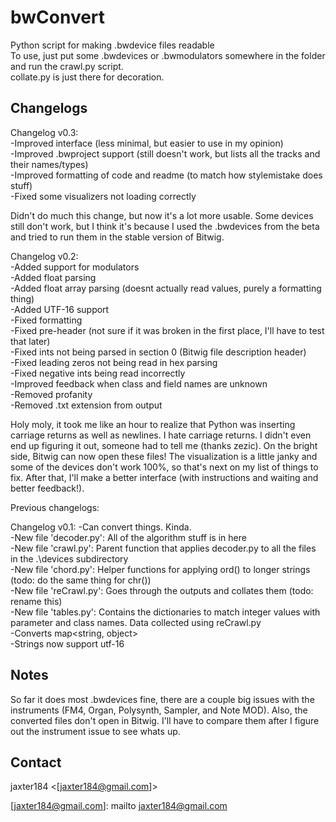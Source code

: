 # bwConvert
Python script for making .bwdevice files readable  
To use, just put some .bwdevices or .bwmodulators somewhere in the folder and run the crawl.py script.  
collate.py is just there for decoration.

## Changelogs  

Changelog v0.3:  
-Improved interface (less minimal, but easier to use in my opinion)  
-Improved .bwproject support (still doesn't work, but lists all the tracks and their names/types)  
-Improved formatting of code and readme (to match how stylemistake does stuff)  
-Fixed some visualizers not loading correctly  

Didn't do much this change, but now it's a lot more usable. Some devices still don't work, but I think it's because I used the .bwdevices from the beta and tried to run them in the stable version of Bitwig.

Changelog v0.2:  
-Added support for modulators  
-Added float parsing  
-Added float array parsing (doesnt actually read values, purely a formatting thing)  
-Added UTF-16 support  
-Fixed formatting  
-Fixed pre-header (not sure if it was broken in the first place, I'll have to test that later)  
-Fixed ints not being parsed in section 0 (Bitwig file description header)  
-Fixed leading zeros not being read in hex parsing  
-Fixed negative ints being read incorrectly  
-Improved feedback when class and field names are unknown  
-Removed profanity  
-Removed .txt extension from output  

Holy moly, it took me like an hour to realize that Python was inserting carriage returns as well as newlines. I hate carriage returns. I didn't even end up figuring it out, someone had to tell me (thanks zezic). On the bright side, Bitwig can now open these files! The visualization is a little janky and some of the devices don't work 100%, so that's next on my list of things to fix. After that, I'll make a better interface (with instructions and waiting and better feedback!).


Previous changelogs:

Changelog v0.1:
-Can convert things. Kinda.  
-New file 'decoder.py': All of the algorithm stuff is in here  
-New file 'crawl.py': Parent function that applies decoder.py to all the files in the .\devices subdirectory  
-New file 'chord.py': Helper functions for applying ord() to longer strings (todo: do the same thing for chr())  
-New file 'reCrawl.py': Goes through the outputs and collates them (todo: rename this)  
-New file 'tables.py': Contains the dictionaries to match integer values with parameter and class names. Data collected using reCrawl.py  
-Converts map<string, object>  
-Strings now support utf-16  

## Notes    
So far it does most .bwdevices fine, there are a couple big issues with the instruments (FM4, Organ, Polysynth, Sampler, and Note MOD). Also, the converted files don't open in Bitwig. I'll have to compare them after I figure out the instrument issue to see whats up.

## Contact    
jaxter184 <[jaxter184@gmail.com]>

[jaxter184@gmail.com]: mailto jaxter184@gmail.com